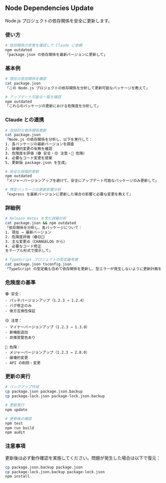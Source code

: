 ## Node Dependencies Update

Node.js プロジェクトの依存関係を安全に更新します。

### 使い方

```bash
# 依存関係の状態を確認して Claude に依頼
npm outdated
「package.json の依存関係を最新バージョンに更新して」
```

### 基本例

```bash
# 現在の依存関係を確認
cat package.json
「この Node.js プロジェクトの依存関係を分析して更新可能なパッケージを教えて」

# アップデート可能な一覧を確認
npm outdated
「これらのパッケージの更新における危険度を分析して」
```

### Claude との連携

```bash
# 包括的な依存関係更新
cat package.json
「Node.js の依存関係を分析し、以下を実行して：
1. 各パッケージの最新バージョンを調査
2. 破壊的変更の有無を確認
3. 危険度を評価（🟢 安全・🟡 注意・🔴 危険）
4. 必要なコード変更を提案
5. 更新版 package.json を生成」

# 安全な段階的更新
npm outdated
「メジャーバージョンアップを避けて、安全にアップデート可能なパッケージのみ更新して」

# 特定パッケージの更新影響分析
「express を最新バージョンに更新した場合の影響と必要な変更を教えて」
```

### 詳細例

```bash
# Release Notes を含む詳細分析
cat package.json && npm outdated
「依存関係を分析し、各パッケージについて：
1. 現在 → 最新バージョン
2. 危険度評価（🟢🟡🔴）
3. 主な変更点（CHANGELOG から）
4. 必要なコード修正
をテーブル形式で提示して」

# TypeScript プロジェクトの型定義考慮
cat package.json tsconfig.json
「TypeScript の型定義も含めて依存関係を更新し、型エラーが発生しないように更新計画を立てて」
```

### 危険度の基準

```
🟢 安全：
- パッチバージョンアップ（1.2.3 → 1.2.4）
- バグ修正のみ
- 後方互換性保証

🟡 注意：
- マイナーバージョンアップ（1.2.3 → 1.3.0）
- 新機能追加
- 非推奨警告あり

🔴 危険：
- メジャーバージョンアップ（1.2.3 → 2.0.0）
- 破壊的変更
- API の削除・変更
```

### 更新の実行

```bash
# バックアップ作成
cp package.json package.json.backup
cp package-lock.json package-lock.json.backup

# 更新実行
npm update

# 更新後の確認
npm test
npm run build
npm audit
```

### 注意事項

更新後は必ず動作確認を実施してください。問題が発生した場合は以下で復元：

```bash
cp package.json.backup package.json
cp package-lock.json.backup package-lock.json
npm install
```
